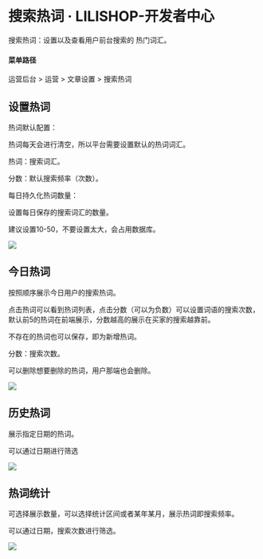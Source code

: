# 搜索热词 · LILISHOP-开发者中心
搜索热词：设置以及查看用户前台搜索的 热门词汇。

#### 菜单路径[](#菜单路径)

运营后台 > 运营 > 文章设置 > 搜索热词

设置热词[](#设置热词)
-------------

热词默认配置：

热词每天会进行清空，所以平台需要设置默认的热词词汇。

​热词：搜索词汇。

​分数：默认搜索频率（次数）。

每日持久化热词数量：

设置每日保存的搜索词汇的数量。

建议设置10-50，不要设置太大，会占用数据库。

![](https://docs.pickmall.cn/help/images/%E8%AE%BE%E7%BD%AE%E7%83%AD%E8%AF%8D.png)

今日热词[](#今日热词)
-------------

按照顺序展示今日用户的搜索热词。

点击热词可以看到热词列表，点击分数（可以为负数）可以设置词语的搜索次数，默认前5的热词在前端展示，分数越高的展示在买家的搜索越靠前。

不存在的热词也可以保存，即为新增热词。

分数：搜索次数。

可以删除想要删除的热词，用户那端也会删除。

![](https://docs.pickmall.cn/help/images/%E4%BB%8A%E6%97%A5%E7%83%AD%E8%AF%8D.png)

历史热词[](#历史热词)
-------------

展示指定日期的热词。

可以通过日期进行筛选

![](https://docs.pickmall.cn/help/images/%E5%8E%86%E5%8F%B2%E7%83%AD%E8%AF%8D.png)

热词统计[](#热词统计)
-------------

可选择展示数量，可以选择统计区间或者某年某月，展示热词即搜索频率。

可以通过日期，搜索次数进行筛选。

![](https://docs.pickmall.cn/help/images/%E7%83%AD%E8%AF%8D%E7%BB%9F%E8%AE%A1.png)